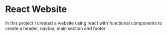 # React Website

In this project I created a website using react with functional components to create a header, navbar, main section and footer


